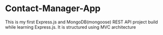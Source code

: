 # Contact-Manager-App
This is my first Express.js and MongoDB(mongoose) REST API project build while learning Express.js. It is structured using MVC architecture

